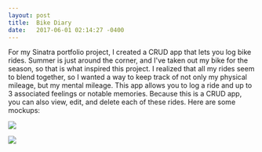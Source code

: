 ```yaml
---
layout: post
title:  Bike Diary
date:   2017-06-01 02:14:27 -0400
---
```



For my Sinatra portfolio project, I created a CRUD app that lets you log bike rides. Summer is just around the corner, and I've taken out my bike for the season, so that is what inspired this project. I realized that all my rides seem to blend together, so I wanted a way to keep track of not only my physical mileage, but my mental mileage. This app allows you to log a ride and up to 3 associated feelings or notable memories. Because this is a CRUD app, you can also view, edit, and delete each of these rides. Here are some mockups:

![](http://imgur.com/W7wcPKe)

![](http://imgur.com/CxjYK8F)
